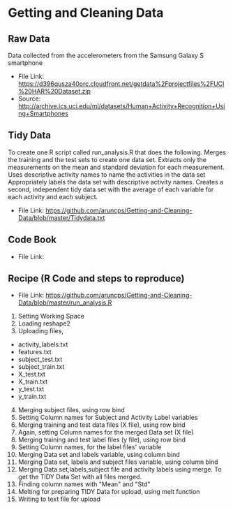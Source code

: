 # Getting and Cleaning Data

## Raw Data
Data collected from the accelerometers from the Samsung Galaxy S smartphone
* File Link: https://d396qusza40orc.cloudfront.net/getdata%2Fprojectfiles%2FUCI%20HAR%20Dataset.zip
* Source: http://archive.ics.uci.edu/ml/datasets/Human+Activity+Recognition+Using+Smartphones

## Tidy Data
To create one R script called run_analysis.R that does the following. Merges the training and the test sets to create one data set. Extracts only the measurements on the mean and standard deviation for each measurement. Uses descriptive activity names to name the activities in the data set Appropriately labels the data set with descriptive activity names. Creates a second, independent tidy data set with the average of each variable for each activity and each subject. 
* File Link: https://github.com/aruncps/Getting-and-Cleaning-Data/blob/master/Tidydata.txt

## Code Book
* File Link: 

## Recipe (R Code and steps to reproduce)
* File Link: https://github.com/aruncps/Getting-and-Cleaning-Data/blob/master/run_analysis.R

1. Setting Working Space
2. Loading reshape2
3. Uploading files, 
 * activity_labels.txt
 * features.txt
 * subject_test.txt
 * subject_train.txt
 * X_test.txt
 * X_train.txt
 * y_test.txt
 * y_train.txt
4. Merging subject files, using row bind
5. Setting Column names for Subject and Activity Label variables
6. Merging training and test data files (X file), using row bind
7. Again, setting Column names for the merged Data set (X file)
8. Merging training and test label files (y file), using row bind
9. Setting Column names, for the label files' variable
10. Merging Data set and labels variable, using column bind
11. Merging Data set, labels and subject files variable, using column bind
12. Merging Data set,labels,subject file and activity labels using merge. To get the TIDY Data Set with all files merged.
13. Finding column names with "Mean" and "Std"
14. Melting for preparing TIDY Data for upload, using melt function 
15. Writing to text file for upload